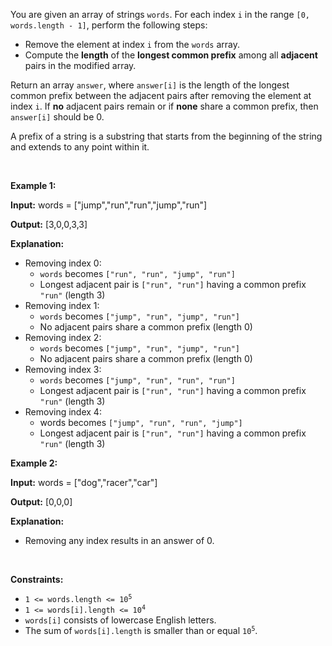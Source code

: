 <p>You are given an array of strings <code>words</code>. For each index <code>i</code> in the range <code>[0, words.length - 1]</code>, perform the following steps:</p>

<ul>
	<li>Remove the element at index <code>i</code> from the <code>words</code> array.</li>
	<li>Compute the <strong>length</strong> of the <strong>longest common prefix</strong> among all <strong>adjacent</strong> pairs in the modified array.</li>
</ul>

<p>Return an array <code>answer</code>, where <code>answer[i]</code> is the length of the longest common prefix between the adjacent pairs after removing the element at index <code>i</code>. If <strong>no</strong> adjacent pairs remain or if <strong>none</strong> share a common prefix, then <code>answer[i]</code> should be 0.</p>
A prefix of a string is a substring that starts from the beginning of the string and extends to any point within it.
<p>&nbsp;</p>
<p><strong class="example">Example 1:</strong></p>

<div class="example-block">
<p><strong>Input:</strong> <span class="example-io">words = [&quot;jump&quot;,&quot;run&quot;,&quot;run&quot;,&quot;jump&quot;,&quot;run&quot;]</span></p>

<p><strong>Output:</strong> <span class="example-io">[3,0,0,3,3]</span></p>

<p><strong>Explanation:</strong></p>

<ul>
	<li>Removing index 0:
	<ul>
		<li><code>words</code> becomes <code>[&quot;run&quot;, &quot;run&quot;, &quot;jump&quot;, &quot;run&quot;]</code></li>
		<li>Longest adjacent pair is <code>[&quot;run&quot;, &quot;run&quot;]</code> having a common prefix <code>&quot;run&quot;</code> (length 3)</li>
	</ul>
	</li>
	<li>Removing index 1:
	<ul>
		<li><code>words</code> becomes <code>[&quot;jump&quot;, &quot;run&quot;, &quot;jump&quot;, &quot;run&quot;]</code></li>
		<li>No adjacent pairs share a common prefix (length 0)</li>
	</ul>
	</li>
	<li>Removing index 2:
	<ul>
		<li><code>words</code> becomes <code>[&quot;jump&quot;, &quot;run&quot;, &quot;jump&quot;, &quot;run&quot;]</code></li>
		<li>No adjacent pairs share a common prefix (length 0)</li>
	</ul>
	</li>
	<li>Removing index 3:
	<ul>
		<li><code>words</code> becomes <code>[&quot;jump&quot;, &quot;run&quot;, &quot;run&quot;, &quot;run&quot;]</code></li>
		<li>Longest adjacent pair is <code>[&quot;run&quot;, &quot;run&quot;]</code> having a common prefix <code>&quot;run&quot;</code> (length 3)</li>
	</ul>
	</li>
	<li>Removing index 4:
	<ul>
		<li>words becomes <code>[&quot;jump&quot;, &quot;run&quot;, &quot;run&quot;, &quot;jump&quot;]</code></li>
		<li>Longest adjacent pair is <code>[&quot;run&quot;, &quot;run&quot;]</code> having a common prefix <code>&quot;run&quot;</code> (length 3)</li>
	</ul>
	</li>
</ul>
</div>

<p><strong class="example">Example 2:</strong></p>

<div class="example-block">
<p><strong>Input:</strong> <span class="example-io">words = [&quot;dog&quot;,&quot;racer&quot;,&quot;car&quot;]</span></p>

<p><strong>Output:</strong> <span class="example-io">[0,0,0]</span></p>

<p><strong>Explanation:</strong></p>

<ul>
	<li>Removing any index results in an answer of 0.</li>
</ul>
</div>

<p>&nbsp;</p>
<p><strong>Constraints:</strong></p>

<ul>
	<li><code>1 &lt;= words.length &lt;= 10<sup>5</sup></code></li>
	<li><code>1 &lt;= words[i].length &lt;= 10<sup>4</sup></code></li>
	<li><code>words[i]</code> consists of lowercase English letters.</li>
	<li>The sum of <code>words[i].length</code> is smaller than or equal <code>10<sup>5</sup></code>.</li>
</ul>
